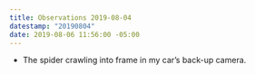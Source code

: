 ```yaml
---
title: Observations 2019-08-04
datestamp: "20190804"
date: 2019-08-06 11:56:00 -05:00
---
```


- The spider crawling into frame in my car’s back-up camera.
